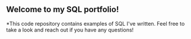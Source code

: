 ## Welcome to my SQL portfolio! 

*This code repository contains examples of SQL I've written. Feel free to take a look and reach out if you have any questions!
